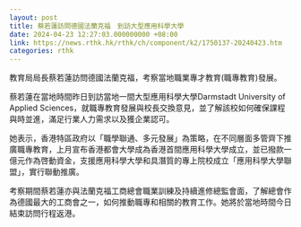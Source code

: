 ```yaml
---
layout: post
title: 蔡若蓮訪問德國法蘭克福　到訪大型應用科學大學
date: 2024-04-23 12:27:03.000000000 +08:00
link: https://news.rthk.hk/rthk/ch/component/k2/1750137-20240423.htm
categories: rthk
---
```


教育局局長蔡若蓮訪問德國法蘭克福，考察當地職業專才教育(職專教育)發展。
 
蔡若蓮在當地時間昨日到訪當地一間大型應用科學大學Darmstadt University of Applied Sciences，就職專教育發展與校長交換意見，並了解該校如何確保課程與時並進，滿足行業人力需求以及獲企業認可。

她表示，香港特區政府以「職學聯通、多元發展」為策略，在不同層面多管齊下推廣職專教育，上月宣布香港都會大學成為香港首間應用科學大學成立，並已撥款一億元作為啓動資金，支援應用科學大學和具潛質的專上院校成立「應用科學大學聯盟」，實行聯動推廣。

考察期間蔡若蓮亦與法蘭克福工商總會職業訓練及持續進修總監會面，了解總會作為德國最大的工商會之一，如何推動職專和相關的教育工作。她將於當地時間今日結束訪問行程返港。
